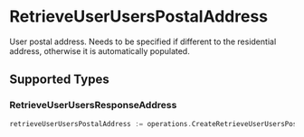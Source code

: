 # RetrieveUserUsersPostalAddress

User postal address. Needs to be specified if different to the residential address, otherwise it is automatically populated.


## Supported Types

### RetrieveUserUsersResponseAddress

```go
retrieveUserUsersPostalAddress := operations.CreateRetrieveUserUsersPostalAddressRetrieveUserUsersResponseAddress(operations.RetrieveUserUsersResponseAddress{/* values here */})
```

